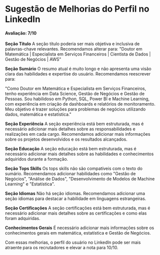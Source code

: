 # Sugestão de Melhorias do Perfil no LinkedIn
#### Avaliação: 7/10

**Seção Título**
A seção título poderia ser mais objetiva e inclusiva de palavras-chave relevantes. Recomendamos alterar para:
"Doutor em Matemática | Especialista em Serviços Financeiros | Cientista de Dados | Gestão de Negócios | AWS"

**Seção Sumário**
O resumo atual é muito longo e não apresenta uma visão clara das habilidades e expertise do usuário. Recomendamos reescrever para:

"Como Doutor em Matemática e Especialista em Serviços Financeiros, tenho experiência em Data Science, Gestão de Negócios e Gestão de Pessoas. Sou habilidoso em Python, SQL, Power BI e Machine Learning, com experiência em criação de dashboards e relatórios de monitoramento. Meu objetivo é trazer soluções para problemas de negócios utilizando dados, matemática e estatística."

**Seção Experiência**
A seção experiência está bem estruturada, mas é necessário adicionar mais detalhes sobre as responsabilidades e realizações em cada cargo. Recomendamos adicionar mais informações sobre os projetos desenvolvidos e os resultados alcançados.

**Seção Educação**
A seção educação está bem estruturada, mas é necessário adicionar mais detalhes sobre as habilidades e conhecimentos adquiridos durante a formação.

**Seção Tops Skills**
Os tops skills não são compatíveis com o texto do sumário. Recomendamos adicionar habilidades como "Gestão de Negócios", "Análise de Dados", "Desenvolvimento de Modelos de Machine Learning" e "Estatística".

**Seção Idiomas**
Não há seção idiomas. Recomendamos adicionar uma seção idiomas para destacar a habilidade em linguagens estrangeiras.

**Seção Certificações**
A seção certificações está bem estruturada, mas é necessário adicionar mais detalhes sobre as certificações e como elas foram adquiridas.

**Conhecimentos Gerais**
É necessário adicionar mais informações sobre os conhecimentos gerais em matemática, estatística e Gestão de Negócios.

Com essas melhorias, o perfil do usuário no LinkedIn pode ser mais atraente para os recrutadores e elevar a nota para 10/10.
